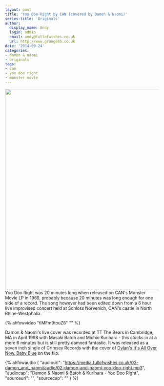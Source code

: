 ```yaml
---
layout: post
title: 'Yoo Doo Right by CAN (covered by Damon & Naomi)'
series-title: 'Originals'
author:
  display_name: Andy
  login: admin
  email: andy@fullofwishes.co.uk
  url: http://www.grange85.co.uk
date: '2014-09-24'
categories:
- damon & naomi
- originals
tags:
- can
- yoo doo right
- monster movie
---
```

<p><img src="https://media.fullofwishes.co.uk/00-misc/pictures/can-hovercraft.jpg" width="950" height="658" class="aligncenter" /><br />
Yoo Doo Right was 20 minutes long when released on CAN's Monster Movie LP in 1969, probably because 20 minutes was long enough for one side of a record. The song however had been edited down from a 6 hour live improvised concert held at Schloss Nörvenich, CAN's castle in North Rhine-Westphalia.<br />

{% ahfowvideo "tlMFm9touZ8" "" %}

<p>Damon & Naomi's live cover was recorded at TT The Bears in Cambridge, MA in April 1998 with Masaki Batoh and Michio Kurihara - this clocks in at a mere 6 minutes but is still pretty damned fantastic. It was released as a seven inch single of Grimsey Records with the cover of <a href="/2013/10/30/originals-its-all-over-now-baby-blue-by-bob-dylan-covered-by-damon-naomi/" title="Originals: It’s All Over Now, Baby Blue by Bob Dylan (covered by Damon & Naomi)">Dylan's It's All Over Now, Baby Blue</a> on the flip.</p>

 {% ahfowaudio {
  "audiourl": "https://media.fullofwishes.co.uk/03-damon_and_naomi/audio/02-damon-and-naomi-yoo-doo-right.mp3",
  "audiocap": "Damon & Naomi & Batoh & Kurihara - Yoo Doo Right",
  "sourceurl": "",
  "sourcecap": ""
  } %}

